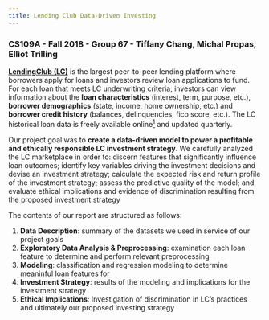 ```yaml
---
title: Lending Club Data-Driven Investing
---
```


### CS109A - Fall 2018 - Group 67 - Tiffany Chang, Michal Propas, Elliot Trilling

[**LendingClub (LC)**](https://www.lendingclub.com "LC Homepage") is the largest peer-to-peer lending platform where borrowers apply for loans and investors review loan applications to fund. For each loan that meets LC underwriting criteria, investors can view information about the **loan characteristics** (interest, term, purpose, etc.), **borrower demographics** (state, income, home ownership, etc.) and **borrower credit history** (balances, delinquencies, fico score, etc.). The LC historical loan data is freely available online[<sup>1</sup>](https://www.lendingclub.com/info/download-data.action "LC Data Download") and updated quarterly.

Our project goal was to **create a data-driven model to power a profitable and ethically responsible LC investment strategy**. We carefully analyzed the LC marketplace in order to: discern features that significantly influence loan outcomes; identify key variables driving the investment decisions and devise an investment strategy; calculate the expected risk and return profile of the investment strategy; assess the predictive quality of the model; and evaluate ethical implications and evidence of discrimination resulting from the proposed investment strategy

The contents of our report are structured as follows:
1. **Data Description**: summary of the datasets we used in service of our project goals
2. **Exploratory Data Analysis & Preprocessing**: examination each loan feature to determine and perform relevant preprocessing
3. **Modeling**: classification and regression modeling to determine meaninful loan features for
4. **Investment Strategy**: results of the modeling and implications for the investment strategy
5. **Ethical Implications**: Investigation of discrimination in LC’s practices and ultimately our proposed investing strategy
